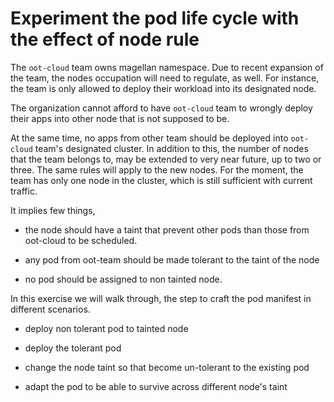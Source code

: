 # Experiment the pod life cycle with the effect of node rule

The `oot-cloud` team owns magellan namespace. Due to recent expansion of the team, the nodes occupation will need to regulate, as well. For instance, the team is only allowed to deploy their workload into its designated node.

The organization cannot afford to have `oot-cloud` team to wrongly deploy their apps into other node that is not supposed to be.

At the same time, no apps from other team should be deployed into `oot-cloud` team's designated cluster. In addition to this, the number of nodes that the team belongs to, may be extended to very near future, up to two or three. The same rules will apply to the new nodes. For the moment, the team has only one node in the cluster, which is still sufficient with current traffic.

It implies few things,

* the node should have a taint that prevent other pods than those from oot-cloud to be scheduled.

* any pod from oot-team should be made tolerant to the taint of the node

* no pod should be assigned to non tainted node.

In this exercise we will walk through, the step to craft the pod manifest in different scenarios.

* deploy non tolerant pod to tainted node

* deploy the tolerant pod

* change the node taint so that become un-tolerant to the existing pod

* adapt the pod to be able to survive across different node's taint
